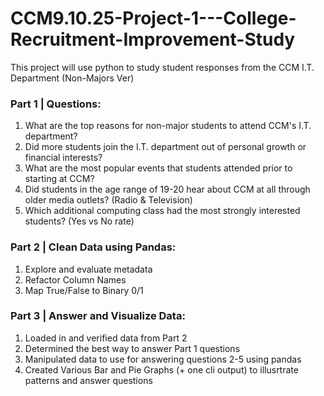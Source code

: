 # CCM9.10.25-Project-1---College-Recruitment-Improvement-Study
This project will use python to study student responses from the CCM I.T. Department (Non-Majors Ver)

### Part 1 | Questions:
1) What are the top reasons for non-major students to attend CCM's I.T. department?
2) Did more students join the I.T. department out of personal growth or financial interests?
3) What are the most popular events that students attended prior to starting at CCM?
4) Did students in the age range of 19-20 hear about CCM at all through older media outlets? (Radio & Television)
5) Which additional computing class had the most strongly interested students? (Yes vs No rate)

### Part 2 | Clean Data using Pandas:
1) Explore and evaluate metadata
2) Refactor Column Names
3) Map True/False to Binary 0/1

### Part 3 | Answer and Visualize Data:
1) Loaded in and verified data from Part 2
2) Determined the best way to answer Part 1 questions
3) Manipulated data to use for answering questions 2-5 using pandas
4) Created Various Bar and Pie Graphs (+ one cli output) to illusrtrate patterns and answer questions

